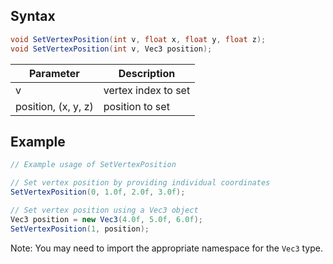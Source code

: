 ## Syntax

```csharp
void SetVertexPosition(int v, float x, float y, float z);
void SetVertexPosition(int v, Vec3 position);
```

| Parameter | Description |
|---|---|
| v | vertex index to set |
| position, (x, y, z) | position to set |

## Example

```csharp
// Example usage of SetVertexPosition

// Set vertex position by providing individual coordinates
SetVertexPosition(0, 1.0f, 2.0f, 3.0f);

// Set vertex position using a Vec3 object
Vec3 position = new Vec3(4.0f, 5.0f, 6.0f);
SetVertexPosition(1, position);
```

Note: You may need to import the appropriate namespace for the `Vec3` type.